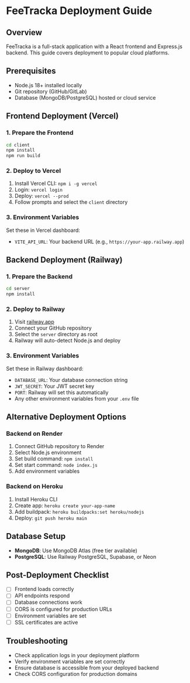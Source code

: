 # FeeTracka Deployment Guide

## Overview
FeeTracka is a full-stack application with a React frontend and Express.js backend. This guide covers deployment to popular cloud platforms.

## Prerequisites
- Node.js 18+ installed locally
- Git repository (GitHub/GitLab)
- Database (MongoDB/PostgreSQL) hosted or cloud service

## Frontend Deployment (Vercel)

### 1. Prepare the Frontend
```bash
cd client
npm install
npm run build
```

### 2. Deploy to Vercel
1. Install Vercel CLI: `npm i -g vercel`
2. Login: `vercel login`
3. Deploy: `vercel --prod`
4. Follow prompts and select the `client` directory

### 3. Environment Variables
Set these in Vercel dashboard:
- `VITE_API_URL`: Your backend URL (e.g., `https://your-app.railway.app`)

## Backend Deployment (Railway)

### 1. Prepare the Backend
```bash
cd server
npm install
```

### 2. Deploy to Railway
1. Visit [railway.app](https://railway.app)
2. Connect your GitHub repository
3. Select the `server` directory as root
4. Railway will auto-detect Node.js and deploy

### 3. Environment Variables
Set these in Railway dashboard:
- `DATABASE_URL`: Your database connection string
- `JWT_SECRET`: Your JWT secret key
- `PORT`: Railway will set this automatically
- Any other environment variables from your `.env` file

## Alternative Deployment Options

### Backend on Render
1. Connect GitHub repository to Render
2. Select Node.js environment
3. Set build command: `npm install`
4. Set start command: `node index.js`
5. Add environment variables

### Backend on Heroku
1. Install Heroku CLI
2. Create app: `heroku create your-app-name`
3. Add buildpack: `heroku buildpacks:set heroku/nodejs`
4. Deploy: `git push heroku main`

## Database Setup
- **MongoDB**: Use MongoDB Atlas (free tier available)
- **PostgreSQL**: Use Railway PostgreSQL, Supabase, or Neon

## Post-Deployment Checklist
- [ ] Frontend loads correctly
- [ ] API endpoints respond
- [ ] Database connections work
- [ ] CORS is configured for production URLs
- [ ] Environment variables are set
- [ ] SSL certificates are active

## Troubleshooting
- Check application logs in your deployment platform
- Verify environment variables are set correctly
- Ensure database is accessible from your deployed backend
- Check CORS configuration for production domains

